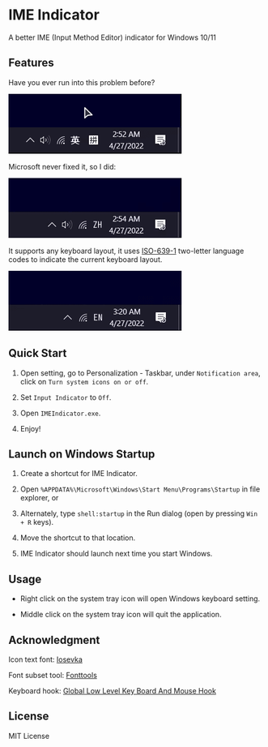 # IME Indicator

A better IME (Input Method Editor) indicator for Windows 10/11

## Features

Have you ever run into this problem before?

![](Assets/before.gif)

Microsoft never fixed it, so I did:

![](Assets/after.gif)

It supports any keyboard layout, it uses 
[ISO-639-1](https://en.wikipedia.org/wiki/List_of_ISO_639-1_codes) two-letter 
language codes to indicate the current keyboard layout.

![](Assets/multilang.gif)

## Quick Start

1. Open setting, go to Personalization - Taskbar, under `Notification area`, 
click on `Turn system icons on or off`.

2. Set `Input Indicator` to `Off`.

3. Open `IMEIndicator.exe`.

4. Enjoy!

## Launch on Windows Startup

1. Create a shortcut for IME Indicator.

2. Open `%APPDATA%\Microsoft\Windows\Start Menu\Programs\Startup` in file 
explorer, or

3. Alternately, type `shell:startup` in the Run dialog (open by pressing 
`Win + R` keys).

4. Move the shortcut to that location.

5. IME Indicator should launch next time you start Windows.

## Usage

- Right click on the system tray icon will open Windows keyboard setting.

- Middle click on the system tray icon will quit the application.

## Acknowledgment

Icon text font: [Iosevka](https://github.com/be5invis/Iosevka)

Font subset tool: [Fonttools](https://github.com/fonttools/fonttools)

Keyboard hook: [Global Low Level Key Board And Mouse Hook](https://github.com/rvknth043/Global-Low-Level-Key-Board-And-Mouse-Hook)

## License

MIT License